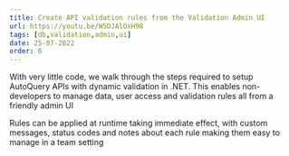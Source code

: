 ```yaml
---
title: Create API validation rules from the Validation Admin UI
url: https://youtu.be/W5OJAlOxH98
tags: [db,validation,admin,ui]
date: 25-07-2022
order: 6
---
```


With very little code, we walk through the steps required to setup AutoQuery APIs with dynamic validation in .NET. 
This enables non-developers to manage data, user access and validation rules all from a friendly admin UI 

Rules can be applied at runtime taking immediate effect, with custom messages, status codes and notes about each rule 
making them easy to manage in a team setting